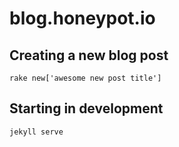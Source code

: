 # blog.honeypot.io


## Creating a new blog post

`rake new['awesome new post title']`

## Starting in development

`jekyll serve`
